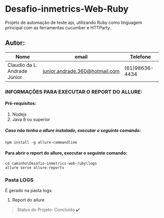 # Desafio-inmetrics-Web-Ruby
Projeto de automação de teste api, utilizando Ruby como linguagem principal com as ferramentas cucumber e HTTParty.

## Autor: 
|Nome|email|Telefone|
| -------- | -------- | -------- |
|Claudio da L. Andrade Júnior|junior.andrade.360@hotmail.com|(61)98636-4434|

### INFORMAÇÕES PARA EXECUTAR O REPORT DO ALLURE:

#### Pré-requisitos: 
1. Nodejs
2. Java 8 ou superior

##### Caso não tenha o allure instalado, executar o seguinte comando:
```
npm install -g allure-commandline
```
#### Para abrir o report do allure, executar o seguinte comando:
```
cd caminho\Desafio-inmetrics-web-ruby\logs
allure serve allure-reports
```
### Pasta LOGS
É gerado na pasta logs:
1. Report do allure

> Status do Projeto: Concluido :heavy_check_mark:
